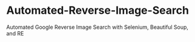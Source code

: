# Automated-Reverse-Image-Search
Automated Google Reverse Image Search with Selenium, Beautiful Soup, and RE

